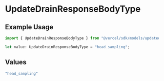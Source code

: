 # UpdateDrainResponseBodyType

## Example Usage

```typescript
import { UpdateDrainResponseBodyType } from "@vercel/sdk/models/updatedrainop.js";

let value: UpdateDrainResponseBodyType = "head_sampling";
```

## Values

```typescript
"head_sampling"
```
